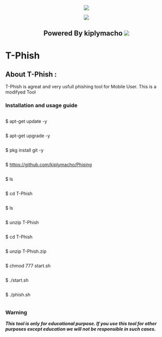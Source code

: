 <p align="center">
<img src="https://readme-typing-svg.herokuapp.com?color=%2336BCF7&center=true&vCenter=true&lines=Channel+YouTube+@km7ujuh" />
</p>

<p align="center">
<img src="https://readme-typing-svg.herokuapp.com?color=%2336BCF7&center=true&vCenter=true&lines=K+I+P+L+Y+M+A+C+H+O" />
</p>

<h2 align="center">
Powered By kiplymacho
<img src="https://img.shields.io/badge/Version-1.0.0-blue.svg"></h2>

</p> 

# T-Phish

## About T-Phish :

T-Phish is agreat and very usfull phishing tool for Mobile User. This is a modifyed Tool

### Installation and usage guide
```
```
$ apt-get update -y
```
```
$ apt-get upgrade -y
```
```
$ pkg install git -y
```
```
$ https://github.com/kiplymacho/Phising
```
```
$ ls
```
```
$ cd T-Phish
```
```
$ ls
```
```
$ unzip T-Phish
```
```
$ cd T-Phish
```
```
$ unzip T-Phish.zip
```
```
$ chmod 777 start.sh
```
```
$ ./start.sh
```
```
$ ./phish.sh
```
```

### Warning

***This tool is only for educational purpose. If you use this tool for other purposes except education we will not be responsible in such cases.***




